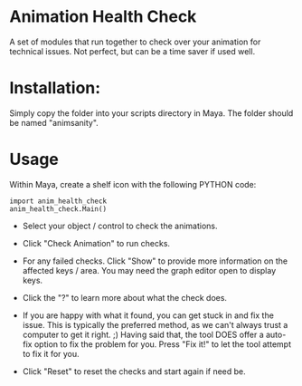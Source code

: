 # Animation Health Check

A set of modules that run together to check over your animation for technical issues. Not perfect, but can be a time saver if used well.

# Installation:

Simply copy the folder into your scripts directory in Maya. The folder should be named "animsanity".

# Usage

Within Maya, create a shelf icon with the following PYTHON code:

	import anim_health_check
	anim_health_check.Main()

* Select your object / control to check the animations.

* Click "Check Animation" to run checks.

* For any failed checks. Click "Show" to provide more information on the affected keys / area. You may need the graph editor open to display keys.

* Click the "?" to learn more about what the check does.

* If you are happy with what it found, you can get stuck in and fix the issue. This is typically the preferred method, as we can't always trust a computer to get it right. ;) Having said that, the tool DOES offer a auto-fix option to fix the problem for you. Press "Fix it!" to let the tool attempt to fix it for you.

* Click "Reset" to reset the checks and start again if need be.
